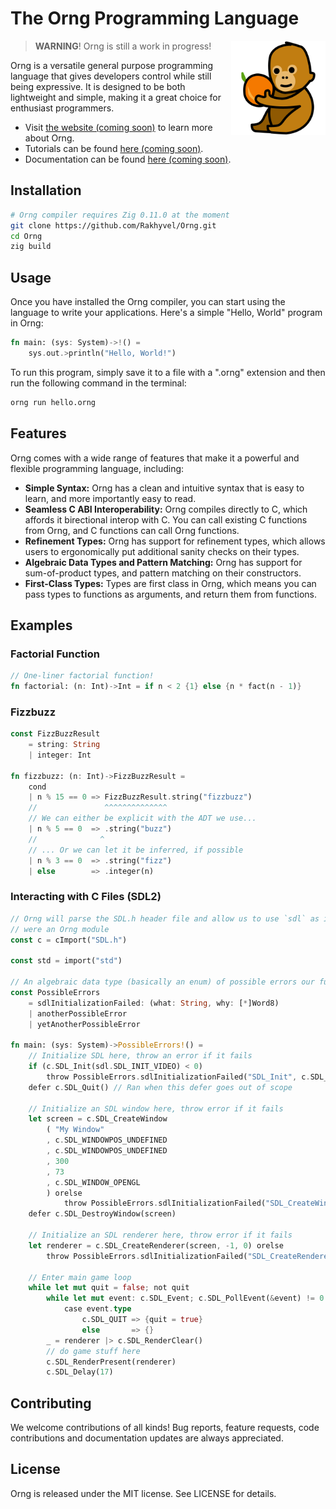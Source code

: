 # The Orng Programming Language
<div align="right"><a href="#"><img src="budi.png" alt="Budi the Orangutan!" align="right" width="30%"></a></div>

> **WARNING**! Orng is still a work in progress!

Orng is a versatile general purpose programming language that gives developers control while still being expressive. It is designed to be both lightweight and simple, making it a great choice for enthusiast programmers.

* Visit [the website (coming soon)](http://ornglang.org) to learn more about Orng.
* Tutorials can be found [here (coming soon)](http://ornglang.orng/tutorials).
* Documentation can be found [here (coming soon)](http://ornglang.orng/docs).

## Installation
```sh
# Orng compiler requires Zig 0.11.0 at the moment
git clone https://github.com/Rakhyvel/Orng.git
cd Orng
zig build
```

## Usage
Once you have installed the Orng compiler, you can start using the language to write your applications. Here's a simple "Hello, World" program in Orng:
```rs
fn main: (sys: System)->!() =
    sys.out.>println("Hello, World!")
```

To run this program, simply save it to a file with a ".orng" extension and then run the following command in the terminal:
```sh
orng run hello.orng
```

## Features
Orng comes with a wide range of features that make it a powerful and flexible programming language, including:
* **Simple Syntax:** Orng has a clean and intuitive syntax that is easy to learn, and more importantly easy to read.
* **Seamless C ABI Interoperability:** Orng compiles directly to C, which affords it birectional interop with C. You can call existing C functions from Orng, and C functions can call Orng functions.
* **Refinement Types:** Orng has support for refinement types, which allows users to ergonomically put additional sanity checks on their types.
* **Algebraic Data Types and Pattern Matching:** Orng has support for sum-of-product types, and pattern matching on their constructors.
* **First-Class Types:** Types are first class in Orng, which means you can pass types to functions as arguments, and return them from functions.

<!-- ## Standard Library -->

<!-- ## Examples (do 3) -->
## Examples
### Factorial Function
```rs
// One-liner factorial function!
fn factorial: (n: Int)->Int = if n < 2 {1} else {n * fact(n - 1)}
```
### Fizzbuzz
```rs
const FizzBuzzResult 
    = string: String
    | integer: Int

fn fizzbuzz: (n: Int)->FizzBuzzResult =
    cond
    | n % 15 == 0 => FizzBuzzResult.string("fizzbuzz") 
    //               ^^^^^^^^^^^^^^
    // We can either be explicit with the ADT we use...
    | n % 5 == 0  => .string("buzz") 
    //              ^
    // ... Or we can let it be inferred, if possible
    | n % 3 == 0  => .string("fizz")
    | else        => .integer(n)
```
### Interacting with C Files (SDL2)
```rs
// Orng will parse the SDL.h header file and allow us to use `sdl` as if it
// were an Orng module
const c = cImport("SDL.h")

const std = import("std")

// An algebraic data type (basically an enum) of possible errors our function could throw
const PossibleErrors 
    = sdlInitializationFailed: (what: String, why: [*]Word8)
    | anotherPossibleError
    | yetAnotherPossibleError

fn main: (sys: System)->PossibleErrors!() =
    // Initialize SDL here, throw an error if it fails
    if (c.SDL_Init(sdl.SDL_INIT_VIDEO) < 0)
        throw PossibleErrors.sdlInitializationFailed("SDL_Init", c.SDL_GetError())
    defer c.SDL_Quit() // Ran when this defer goes out of scope

    // Initialize an SDL window here, throw error if it fails
    let screen = c.SDL_CreateWindow
        ( "My Window"
        , c.SDL_WINDOWPOS_UNDEFINED
        , c.SDL_WINDOWPOS_UNDEFINED
        , 300
        , 73
        , c.SDL_WINDOW_OPENGL
        ) orelse
            throw PossibleErrors.sdlInitializationFailed("SDL_CreateWindow", c.SDL_GetError())
    defer c.SDL_DestroyWindow(screen)

    // Initialize an SDL renderer here, throw error if it fails
    let renderer = c.SDL_CreateRenderer(screen, -1, 0) orelse
        throw PossibleErrors.sdlInitializationFailed("SDL_CreateRenderer", c.SDL_GetError())
    
    // Enter main game loop
    while let mut quit = false; not quit
        while let mut event: c.SDL_Event; c.SDL_PollEvent(&event) != 0
            case event.type
                c.SDL_QUIT => {quit = true}
                else       => {}
        _ = renderer |> c.SDL_RenderClear()
        // do game stuff here
        c.SDL_RenderPresent(renderer)
        c.SDL_Delay(17)

```

## Contributing
We welcome contributions of all kinds! Bug reports, feature requests, code contributions and documentation updates are always appreciated.

## License
Orng is released under the MIT license. See LICENSE for details.